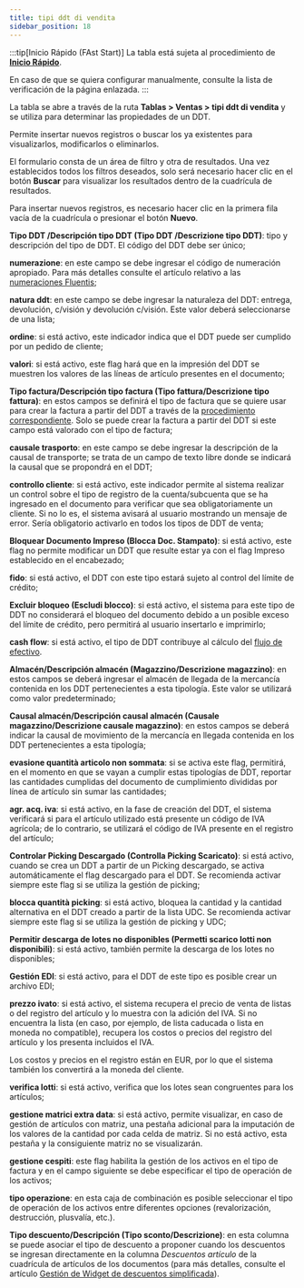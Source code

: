 ```yaml
---
title: tipi ddt di vendita
sidebar_position: 18
---
```


:::tip[Inicio Rápido (FAst Start)]
La tabla está sujeta al procedimiento de [**Inicio Rápido**](/docs/guide/fast-start).

En caso de que se quiera configurar manualmente, consulte la lista de verificación de la página enlazada.
:::

La tabla se abre a través de la ruta **Tablas > Ventas > tipi ddt di vendita** y se utiliza para determinar las propiedades de un DDT.

Permite insertar nuevos registros o buscar los ya existentes para visualizarlos, modificarlos o eliminarlos.

El formulario consta de un área de filtro y otra de resultados. Una vez establecidos todos los filtros deseados, solo será necesario hacer clic en el botón **Buscar** para visualizar los resultados dentro de la cuadrícula de resultados.

Para insertar nuevos registros, es necesario hacer clic en la primera fila vacía de la cuadrícula o presionar el botón **Nuevo**.

**Tipo DDT /Descripción tipo DDT (Tipo DDT /Descrizione tipo DDT)**: tipo y descripción del tipo de DDT. El código del DDT debe ser único;

**numerazione**: en este campo se debe ingresar el código de numeración apropiado. Para más detalles consulte el artículo relativo a las [numeraciones Fluentis](/docs/configurations/tables/fluentis-numerations);

**natura ddt**: en este campo se debe ingresar la naturaleza del DDT: entrega, devolución, c/visión y devolución c/visión. Este valor deberá seleccionarse de una lista;

**ordine**: si está activo, este indicador indica que el DDT puede ser cumplido por un pedido de cliente;

**valori**: si está activo, este flag hará que en la impresión del DDT se muestren los valores de las líneas de artículo presentes en el documento;

**Tipo factura/Descripción tipo factura (Tipo fattura/Descrizione tipo fattura)**: en estos campos se definirá el tipo de factura que se quiere usar para crear la factura a partir del DDT a través de la [procedimiento correspondiente](/docs/sales/sales-invoices/procedures/create-invoices-from-delivery-notes). Solo se puede crear la factura a partir del DDT si este campo está valorado con el tipo de factura;

**causale trasporto**: en este campo se debe ingresar la descripción de la causal de transporte; se trata de un campo de texto libre donde se indicará la causal que se propondrá en el DDT;

**controllo cliente**: si está activo, este indicador permite al sistema realizar un control sobre el tipo de registro de la cuenta/subcuenta que se ha ingresado en el documento para verificar que sea obligatoriamente un cliente. Si no lo es, el sistema avisará al usuario mostrando un mensaje de error. Sería obligatorio activarlo en todos los tipos de DDT de venta;

**Bloquear Documento Impreso (Blocca Doc. Stampato)**: si está activo, este flag no permite modificar un DDT que resulte estar ya con el flag Impreso establecido en el encabezado;

**fido**: si está activo, el DDT con este tipo estará sujeto al control del límite de crédito;

**Excluir bloqueo (Escludi blocco)**: si está activo, el sistema para este tipo de DDT no considerará el bloqueo del documento debido a un posible exceso del límite de crédito, pero permitirá al usuario insertarlo e imprimirlo;

**cash flow**: si está activo, el tipo de DDT contribuye al cálculo del [flujo de efectivo](/docs/treasury/cash-flow/cash-flow/search-cash-flow).

**Almacén/Descripción almacén (Magazzino/Descrizione magazzino)**: en estos campos se deberá ingresar el almacén de llegada de la mercancía contenida en los DDT pertenecientes a esta tipología. Este valor se utilizará como valor predeterminado;

**Causal almacén/Descripción causal almacén (Causale magazzino/Descrizione causale magazzino)**: en estos campos se deberá indicar la causal de movimiento de la mercancía en llegada contenida en los DDT pertenecientes a esta tipología;

**evasione quantità articolo non sommata**: si se activa este flag, permitirá, en el momento en que se vayan a cumplir estas tipologías de DDT, reportar las cantidades cumplidas del documento de cumplimiento divididas por línea de artículo sin sumar las cantidades;

**agr. acq. iva**: si está activo, en la fase de creación del DDT, el sistema verificará si para el artículo utilizado está presente un código de IVA agrícola; de lo contrario, se utilizará el código de IVA presente en el registro del artículo;

**Controlar Picking Descargado (Controlla Picking Scaricato)**: si está activo, cuando se crea un DDT a partir de un Picking descargado, se activa automáticamente el flag descargado para el DDT. Se recomienda activar siempre este flag si se utiliza la gestión de picking;

**blocca quantità picking**: si está activo, bloquea la cantidad y la cantidad alternativa en el DDT creado a partir de la lista UDC. Se recomienda activar siempre este flag si se utiliza la gestión de picking y UDC;

**Permitir descarga de lotes no disponibles (Permetti scarico lotti non disponibili)**: si está activo, también permite la descarga de los lotes no disponibles;

**Gestión EDI**: si está activo, para el DDT de este tipo es posible crear un archivo EDI;

**prezzo ivato**: si está activo, el sistema recupera el precio de venta de listas o del registro del artículo y lo muestra con la adición del IVA. Si no encuentra la lista (en caso, por ejemplo, de lista caducada o lista en moneda no compatible), recupera los costos o precios del registro del artículo y los presenta incluidos el IVA.

Los costos y precios en el registro están en EUR, por lo que el sistema también los convertirá a la moneda del cliente.

**verifica lotti**: si está activo, verifica que los lotes sean congruentes para los artículos;

**gestione matrici extra data**: si está activo, permite visualizar, en caso de gestión de artículos con matriz, una pestaña adicional para la imputación de los valores de la cantidad por cada celda de matriz. Si no está activo, esta pestaña y la consiguiente matriz no se visualizarán.

**gestione cespiti**: este flag habilita la gestión de los activos en el tipo de factura y en el campo siguiente se debe especificar el tipo de operación de los activos;

**tipo operazione**: en esta caja de combinación es posible seleccionar el tipo de operación de los activos entre diferentes opciones (revalorización, destrucción, plusvalía, etc.).

**Tipo descuento/Descripción (Tipo sconto/Descrizione)**: en esta columna se puede asociar el tipo de descuento a proponer cuando los descuentos se ingresan directamente en la columna *Descuentos artículo* de la cuadrícula de artículos de los documentos (para más detalles, consulte el artículo [Gestión de Widget de descuentos simplificada](/docs/sales/sales-flow/discount-widget)).